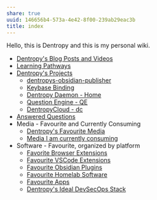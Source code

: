 ```yaml
---
share: true
uuid: 146656b4-573a-4e42-8f00-239ab29eac3b
title: index
---
```

Hello, this is Dentropy and this is my personal wiki.

* [Dentropy's Blog Posts and Videos](/3d59d5cc-de9f-42d3-96fd-e4bb02710a33)
* [Learning Pathways](/10708552-def9-4391-9126-8a4f53cb5e00)
* [Dentropy's Projects](/e76c8ac9-69f3-477f-8015-556e83738432)
	* [dentropys-obsidian-publisher](/f43d858e-c32e-4d15-bfc4-456bb7f56ceb)
	* [Keybase Binding](/3ff1df10-10b8-4206-b9b2-3bbad4b748d5)
	* [Dentropy Daemon - Home](/488cb22c-91d3-4d1e-bd47-b1588e3fb899)
	* [Question Engine - QE](/cc5cc49d-f554-4f29-b31a-b8789688e6a3)
	* [DentropyCloud - dc](/53b4819a-70af-4a7d-be7f-c79d3b1fa40a)
* [Answered Questions](/undefined)
* Media - Favourite and Currently Consuming
	* [Dentropy's Favourite Media](/cf6a4db5-dcac-48ae-97ec-cf40f28e2b20)
	* [Media I am currently consuming](/78aa36ca-c4c6-40ed-873c-24099d5c2481)
* Software - Favourite, organized by platform
	* [Favorite Browser Extensions](/810020e2-c875-440a-b0c3-2a48333da314)
	* [Favourite VSCode Extensions](/59a298a0-ccc3-4027-8d22-1df8c7b58b43)
	* [Favourite Obsidian Plugins](/275484f1-3b27-4128-93bb-a12846eb3a02)
	* [Favourite Homelab Software](/21b9d9f0-fde9-4189-83b6-72102becce04)
	* [Favourite Apps](/444ff7c7-77b4-483c-b801-3955d2daeb0a)
	* [Dentropy's Ideal DevSecOps Stack](/406a13ea-5f64-440a-b454-6b43afe9e0d5)
